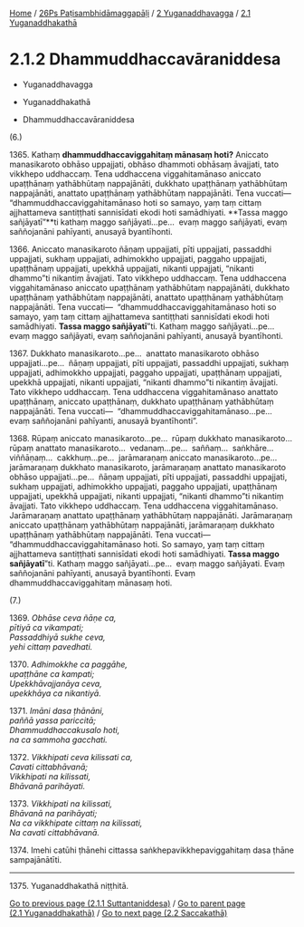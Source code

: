 
[Home](/) / [26Ps Paṭisambhidāmaggapāḷi](../../../26Ps.md) / [2 Yuganaddhavagga](../../2.md) / [2.1 Yuganaddhakathā](../2.1.md)

# 2.1.2 Dhammuddhaccavāraniddesa

* Yuganaddhavagga

* Yuganaddhakathā

* Dhammuddhaccavāraniddesa

(6.)

1365\. Kathaṃ **dhammuddhaccaviggahitaṃ mānasaṃ hoti?** Aniccato manasikaroto obhāso uppajjati, obhāso dhammoti obhāsaṃ āvajjati, tato vikkhepo uddhaccaṃ. Tena uddhaccena viggahitamānaso aniccato upaṭṭhānaṃ yathābhūtaṃ nappajānāti, dukkhato upaṭṭhānaṃ yathābhūtaṃ nappajānāti, anattato upaṭṭhānaṃ yathābhūtaṃ nappajānāti. Tena vuccati—  “dhammuddhaccaviggahitamānaso hoti so samayo, yaṃ taṃ cittaṃ ajjhattameva santiṭṭhati sannisīdati ekodi hoti samādhiyati. **Tassa maggo sañjāyatī”**ti kathaṃ maggo sañjāyati…pe…  evaṃ maggo sañjāyati, evaṃ saññojanāni pahīyanti, anusayā byantīhonti.

1366\. Aniccato manasikaroto ñāṇaṃ uppajjati, pīti uppajjati, passaddhi uppajjati, sukhaṃ uppajjati, adhimokkho uppajjati, paggaho uppajjati, upaṭṭhānaṃ uppajjati, upekkhā uppajjati, nikanti uppajjati, “nikanti dhammo”ti nikantiṃ āvajjati. Tato vikkhepo uddhaccaṃ. Tena uddhaccena viggahitamānaso aniccato upaṭṭhānaṃ yathābhūtaṃ nappajānāti, dukkhato upaṭṭhānaṃ yathābhūtaṃ nappajānāti, anattato upaṭṭhānaṃ yathābhūtaṃ nappajānāti. Tena vuccati—  “dhammuddhaccaviggahitamānaso hoti so samayo, yaṃ taṃ cittaṃ ajjhattameva santiṭṭhati sannisīdati ekodi hoti samādhiyati. **Tassa maggo sañjāyatī**”ti. Kathaṃ maggo sañjāyati…pe…  evaṃ maggo sañjāyati, evaṃ saññojanāni pahīyanti, anusayā byantīhonti.

1367\. Dukkhato manasikaroto…pe…  anattato manasikaroto obhāso uppajjati…pe…  ñāṇaṃ uppajjati, pīti uppajjati, passaddhi uppajjati, sukhaṃ uppajjati, adhimokkho uppajjati, paggaho uppajjati, upaṭṭhānaṃ uppajjati, upekkhā uppajjati, nikanti uppajjati, “nikanti dhammo”ti nikantiṃ āvajjati. Tato vikkhepo uddhaccaṃ. Tena uddhaccena viggahitamānaso anattato upaṭṭhānaṃ, aniccato upaṭṭhānaṃ, dukkhato upaṭṭhānaṃ yathābhūtaṃ nappajānāti. Tena vuccati—  “dhammuddhaccaviggahitamānaso…pe…  evaṃ saññojanāni pahīyanti, anusayā byantīhonti”.

1368\. Rūpaṃ aniccato manasikaroto…pe…  rūpaṃ dukkhato manasikaroto…  rūpaṃ anattato manasikaroto…  vedanaṃ…pe…  saññaṃ…  saṅkhāre…  viññāṇaṃ…  cakkhuṃ…pe…  jarāmaraṇaṃ aniccato manasikaroto…pe…  jarāmaraṇaṃ dukkhato manasikaroto, jarāmaraṇaṃ anattato manasikaroto obhāso uppajjati…pe…  ñāṇaṃ uppajjati, pīti uppajjati, passaddhi uppajjati, sukhaṃ uppajjati, adhimokkho uppajjati, paggaho uppajjati, upaṭṭhānaṃ uppajjati, upekkhā uppajjati, nikanti uppajjati, “nikanti dhammo”ti nikantiṃ āvajjati. Tato vikkhepo uddhaccaṃ. Tena uddhaccena viggahitamānaso. Jarāmaraṇaṃ anattato upaṭṭhānaṃ yathābhūtaṃ nappajānāti. Jarāmaraṇaṃ aniccato upaṭṭhānaṃ yathābhūtaṃ nappajānāti, jarāmaraṇaṃ dukkhato upaṭṭhānaṃ yathābhūtaṃ nappajānāti. Tena vuccati—  “dhammuddhaccaviggahitamānaso hoti. So samayo, yaṃ taṃ cittaṃ ajjhattameva santiṭṭhati sannisīdati ekodi hoti samādhiyati. **Tassa maggo sañjāyatī**”ti. Kathaṃ maggo sañjāyati…pe…  evaṃ maggo sañjāyati. Evaṃ saññojanāni pahīyanti, anusayā byantīhonti. Evaṃ dhammuddhaccaviggahitaṃ mānasaṃ hoti.

(7.)

1369\. _Obhāse ceva ñāṇe ca,_  
_pītiyā ca vikampati;_  
_Passaddhiyā sukhe ceva,_  
_yehi cittaṃ pavedhati._  


1370\. _Adhimokkhe ca paggāhe,_  
_upaṭṭhāne ca kampati;_  
_Upekkhāvajjanāya ceva,_  
_upekkhāya ca nikantiyā._  


1371\. _Imāni dasa ṭhānāni,_  
_paññā yassa pariccitā;_  
_Dhammuddhaccakusalo hoti,_  
_na ca sammoha gacchati._  


1372\. _Vikkhipati ceva kilissati ca,_  
_Cavati cittabhāvanā;_  
_Vikkhipati na kilissati,_  
_Bhāvanā parihāyati._  


1373\. _Vikkhipati na kilissati,_  
_Bhāvanā na parihāyati;_  
_Na ca vikkhipate cittaṃ na kilissati,_  
_Na cavati cittabhāvanā._  


1374\. Imehi catūhi ṭhānehi cittassa saṅkhepavikkhepaviggahitaṃ dasa ṭhāne sampajānātīti.

---

1375\. Yuganaddhakathā niṭṭhitā.



[Go to previous page (2.1.1 Suttantaniddesa)](2.1.1.md) / [Go to parent page (2.1 Yuganaddhakathā)](../2.1.md) / [Go to next page (2.2 Saccakathā)](../2.2.md)


